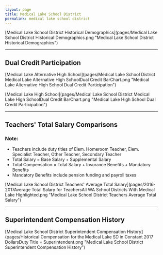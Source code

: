 ```yaml
---
layout: page
title: Medical Lake School District
permalink: medical lake school district
---
```



[Medical Lake School District Historical Demographics](pages/Medical Lake School District Historical Demographics.png "Medical Lake School District Historical Demographics")

___

## Dual Credit Participation

[Medical Lake Alternative High School](pages/Medical Lake School District Medical Lake Alternative High SchoolDual Credit BarChart.png "Medical Lake Alternative High School Dual Credit Participation")

[Medical Lake High School](pages/Medical Lake School District Medical Lake High SchoolDual Credit BarChart.png "Medical Lake High School Dual Credit Participation")


___

## Teachers' Total Salary Comparisons
### Note:
- Teachers include duty titles of Elem. Homeroom Teacher, Elem. Specialist Teacher, Other Teacher, Secondary Teacher
- Total Salary = Base Salary + Supplemental Salary
- Total Compensation = Total Salary + Insurance Benefits + Mandatory Benefits
- Mandatory Benefits include pension funding and payroll taxes

[Medical Lake School District Teachers' Average Total Salary](pages/2016-2017Average Total Salary for TeachersAll WA School Districts With Medical Lake Highlighted.png "Medical Lake School District Teachers Average Total Salary")


___

## Superintendent Compensation History

[Medical Lake School District Superintendent Compensation History](pages/Historical Compensation for the Medical Lake SD in Constant 2017 DollarsDuty Title = Superintendent.png "Medical Lake School District Superintendent Compensation History")


